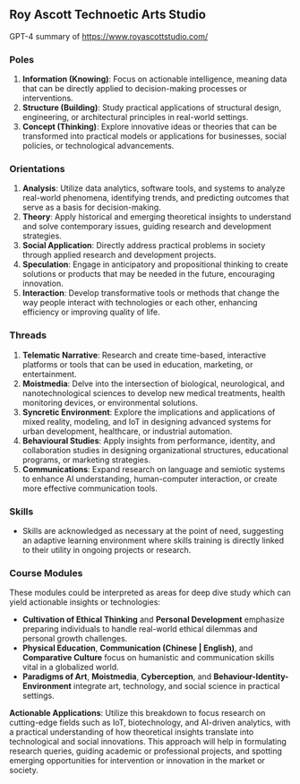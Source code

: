 ## **Roy Ascott Technoetic Arts Studio**

GPT-4 summary of https://www.royascottstudio.com/

### **Poles**
1. **Information (Knowing)**: Focus on actionable intelligence, meaning data that can be directly applied to decision-making processes or interventions.
2. **Structure (Building)**: Study practical applications of structural design, engineering, or architectural principles in real-world settings.
3. **Concept (Thinking)**: Explore innovative ideas or theories that can be transformed into practical models or applications for businesses, social policies, or technological advancements.

### **Orientations**
1. **Analysis**: Utilize data analytics, software tools, and systems to analyze real-world phenomena, identifying trends, and predicting outcomes that serve as a basis for decision-making.
2. **Theory**: Apply historical and emerging theoretical insights to understand and solve contemporary issues, guiding research and development strategies.
3. **Social Application**: Directly address practical problems in society through applied research and development projects.
4. **Speculation**: Engage in anticipatory and propositional thinking to create solutions or products that may be needed in the future, encouraging innovation.
5. **Interaction**: Develop transformative tools or methods that change the way people interact with technologies or each other, enhancing efficiency or improving quality of life.

### **Threads**
1. **Telematic Narrative**: Research and create time-based, interactive platforms or tools that can be used in education, marketing, or entertainment.
2. **Moistmedia**: Delve into the intersection of biological, neurological, and nanotechnological sciences to develop new medical treatments, health monitoring devices, or environmental solutions.
3. **Syncretic Environment**: Explore the implications and applications of mixed reality, modeling, and IoT in designing advanced systems for urban development, healthcare, or industrial automation.
4. **Behavioural Studies**: Apply insights from performance, identity, and collaboration studies in designing organizational structures, educational programs, or marketing strategies.
5. **Communications**: Expand research on language and semiotic systems to enhance AI understanding, human-computer interaction, or create more effective communication tools.

### **Skills**
- Skills are acknowledged as necessary at the point of need, suggesting an adaptive learning environment where skills training is directly linked to their utility in ongoing projects or research.

### **Course Modules**
These modules could be interpreted as areas for deep dive study which can yield actionable insights or technologies:
- **Cultivation of Ethical Thinking** and **Personal Development** emphasize preparing individuals to handle real-world ethical dilemmas and personal growth challenges.
- **Physical Education**, **Communication (Chinese | English)**, and **Comparative Culture** focus on humanistic and communication skills vital in a globalized world.
- **Paradigms of Art**, **Moistmedia**, **Cyberception**, and **Behaviour-Identity-Environment** integrate art, technology, and social science in practical settings.

**Actionable Applications**:
Utilize this breakdown to focus research on cutting-edge fields such as IoT, biotechnology, and AI-driven analytics, with a practical understanding of how theoretical insights translate into technological and social innovations. This approach will help in formulating research queries, guiding academic or professional projects, and spotting emerging opportunities for intervention or innovation in the market or society.
